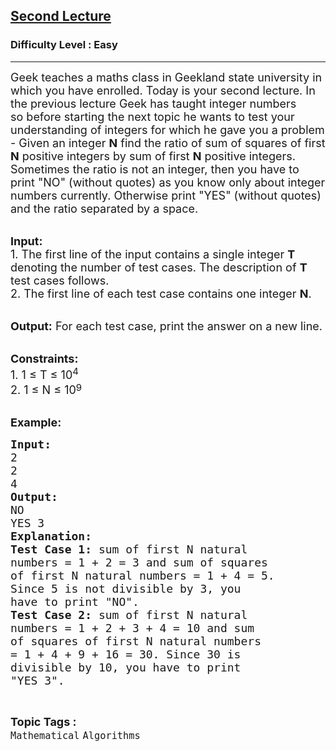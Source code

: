 <h2><a href="https://www.geeksforgeeks.org/batch/competitive-programming/track/cp-basic-problem-practice/problem/second-lecture">Second Lecture</a></h2><h3>Difficulty Level : Easy</h3><hr><div class="problems_problem_content__Xm_eO"><p><span style="font-size:18px">Geek teaches a&nbsp;maths class&nbsp;in Geekland state university in which you have enrolled. Today is your second lecture. In the previous lecture Geek has taught integer numbers so&nbsp;before starting the next topic he wants to test your understanding of integers for which he gave you a problem - Given an integer <strong>N</strong> find the ratio of sum of squares of first <strong>N</strong> positive integers by sum of first <strong>N</strong> positive integers. Sometimes the ratio is not an integer, then you have to print "NO" (without quotes) as you know only about integer numbers currently. Otherwise print "YES" (without quotes) and the ratio separated by a space.</span><br>
&nbsp;</p>

<p><span style="font-size:18px"><strong>Input:</strong><br>
1.&nbsp;The first line of the input contains a single integer<em> </em> <strong>T</strong> denoting the number of test cases. The description of&nbsp;<strong>T</strong> test cases follows.<br>
2.&nbsp;The first line of each test case contains one&nbsp;integer&nbsp;<strong>N</strong>.</span><br>
&nbsp;</p>

<p><span style="font-size:18px"><strong>Output:</strong> For each test case, print the answer on a new line.</span><br>
&nbsp;</p>

<p><span style="font-size:18px"><strong>Constraints:</strong><br>
1. 1 ≤ T ≤ 10<sup>4</sup><br>
2. 1&nbsp;≤ N&nbsp;≤ 10</span><sup><span style="font-size:15px">9</span></sup><br>
&nbsp;</p>

<p><span style="font-size:18px"><strong>Example:</strong></span></p>

<pre><span style="font-size:18px"><strong>Input:</strong>
2
2
4
<strong>Output:</strong>
NO
YES 3
<strong>Explanation:</strong>
<strong>Test Case 1:</strong> sum of first N natural 
numbers = 1 + 2 = 3 and sum of squares 
of first N natural numbers = 1 + 4 = 5. 
Since 5 is not divisible by 3, you 
have to print "NO".
<strong>Test Case 2:</strong> sum of first N natural 
numbers = 1 + 2 + 3 + 4 = 10 and sum 
of squares of first N natural numbers 
= 1 + 4 + 9 + 16 = 30. Since 30 is 
divisible by 10, you have to print 
"YES 3".</span>
</pre>
</div><br><p><span style=font-size:18px><strong>Topic Tags : </strong><br><code>Mathematical</code>&nbsp;<code>Algorithms</code>&nbsp;